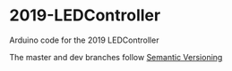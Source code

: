 # 2019-LEDController
Arduino code for the 2019 LEDController

The master and dev branches follow [Semantic Versioning](https://semver.org/)
